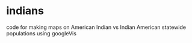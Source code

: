 indians
=======

code for making maps on American Indian vs Indian American statewide populations using googleVis
